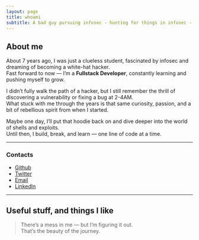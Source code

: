 ```yaml
---
layout: page
title: whoami
subtitle: A bad guy pursuing infosec - hunting for things in infosec - intending to become Fullstack Dev
---
```


## About me

About 7 years ago, I was just a clueless student, fascinated by infosec and dreaming of becoming a white-hat hacker.  
Fast forward to now — I’m a **Fullstack Developer**, constantly learning and pushing myself to grow.

I didn’t fully walk the path of a hacker, but I still remember the thrill of discovering a vulnerability or fixing a bug at 2-4AM.  
What stuck with me through the years is that same curiosity, passion, and a bit of rebellious spirit from when I started.

Maybe one day, I’ll put that hoodie back on and dive deeper into the world of shells and exploits.  
Until then, I build, break, and learn — one line of code at a time.

---

### Contacts
- [Github](https://github.com/atnihs)
- [Twitter](https://twitter.com/shinta0x99)
- [Email](mailto:vietkhuong.dev@gmail.com)
- [LinkedIn](https://linkedin.com/in/vkhuongdev)

---

## Useful stuff, and things I like

> There’s a mess in me — but I’m figuring it out.  
> That’s the beauty of the journey.
